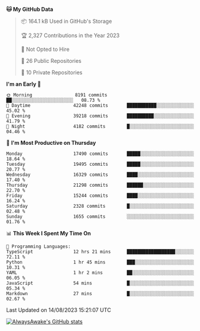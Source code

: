 <!--START_SECTION:waka-->
**🐱 My GitHub Data** 

> 📦 164.1 kB Used in GitHub's Storage 
 > 
> 🏆 2,327 Contributions in the Year 2023
 > 
> 🚫 Not Opted to Hire
 > 
> 📜 26 Public Repositories 
 > 
> 🔑 10 Private Repositories 
 > 
**I'm an Early 🐤** 

```text
🌞 Morning                8191 commits        ██░░░░░░░░░░░░░░░░░░░░░░░   08.73 % 
🌆 Daytime                42248 commits       ███████████░░░░░░░░░░░░░░   45.02 % 
🌃 Evening                39218 commits       ██████████░░░░░░░░░░░░░░░   41.79 % 
🌙 Night                  4182 commits        █░░░░░░░░░░░░░░░░░░░░░░░░   04.46 % 
```
📅 **I'm Most Productive on Thursday** 

```text
Monday                   17490 commits       █████░░░░░░░░░░░░░░░░░░░░   18.64 % 
Tuesday                  19495 commits       █████░░░░░░░░░░░░░░░░░░░░   20.77 % 
Wednesday                16329 commits       ████░░░░░░░░░░░░░░░░░░░░░   17.40 % 
Thursday                 21298 commits       ██████░░░░░░░░░░░░░░░░░░░   22.70 % 
Friday                   15244 commits       ████░░░░░░░░░░░░░░░░░░░░░   16.24 % 
Saturday                 2328 commits        █░░░░░░░░░░░░░░░░░░░░░░░░   02.48 % 
Sunday                   1655 commits        ░░░░░░░░░░░░░░░░░░░░░░░░░   01.76 % 
```


📊 **This Week I Spent My Time On** 

```text
💬 Programming Languages: 
TypeScript               12 hrs 21 mins      ██████████████████░░░░░░░   72.11 % 
Python                   1 hr 45 mins        ███░░░░░░░░░░░░░░░░░░░░░░   10.31 % 
YAML                     1 hr 2 mins         ██░░░░░░░░░░░░░░░░░░░░░░░   06.05 % 
JavaScript               54 mins             █░░░░░░░░░░░░░░░░░░░░░░░░   05.34 % 
Markdown                 27 mins             █░░░░░░░░░░░░░░░░░░░░░░░░   02.67 % 
```


 Last Updated on 14/08/2023 15:21:07 UTC
<!--END_SECTION:waka-->

[![AlwaysAwake's GitHub stats](https://github-readme-stats.vercel.app/api?username=AlwaysAwake&show_icons=true&theme=github_dark&count_private=true)](https://github.com/AlwaysAwake/AlwaysAwake)
